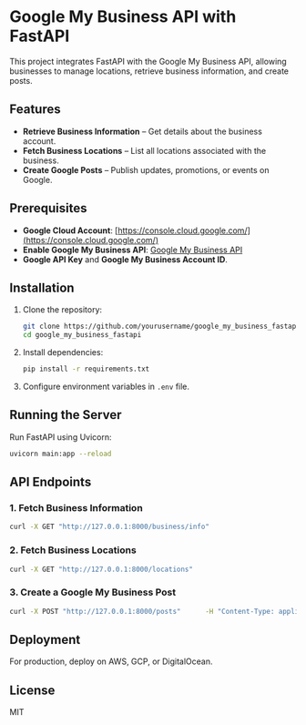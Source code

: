 # Google My Business API with FastAPI

This project integrates FastAPI with the Google My Business API, allowing businesses to manage locations, retrieve business information, and create posts.

## Features

- **Retrieve Business Information** – Get details about the business account.
- **Fetch Business Locations** – List all locations associated with the business.
- **Create Google Posts** – Publish updates, promotions, or events on Google.

## Prerequisites

- **Google Cloud Account**: [https://console.cloud.google.com/](https://console.cloud.google.com/)
- **Enable Google My Business API**: [Google My Business API](https://developers.google.com/my-business/)
- **Google API Key** and **Google My Business Account ID**.

## Installation

1. Clone the repository:
   ```sh
   git clone https://github.com/yourusername/google_my_business_fastapi.git
   cd google_my_business_fastapi
   ```

2. Install dependencies:
   ```sh
   pip install -r requirements.txt
   ```

3. Configure environment variables in `.env` file.

## Running the Server

Run FastAPI using Uvicorn:

```sh
uvicorn main:app --reload
```

## API Endpoints

### **1. Fetch Business Information**
```sh
curl -X GET "http://127.0.0.1:8000/business/info"
```

### **2. Fetch Business Locations**
```sh
curl -X GET "http://127.0.0.1:8000/locations"
```

### **3. Create a Google My Business Post**
```sh
curl -X POST "http://127.0.0.1:8000/posts"      -H "Content-Type: application/json"      -d '{"summary": "Exciting new offer available!", "action_url": "https://yourwebsite.com"}'
```

## Deployment

For production, deploy on AWS, GCP, or DigitalOcean.

## License

MIT
